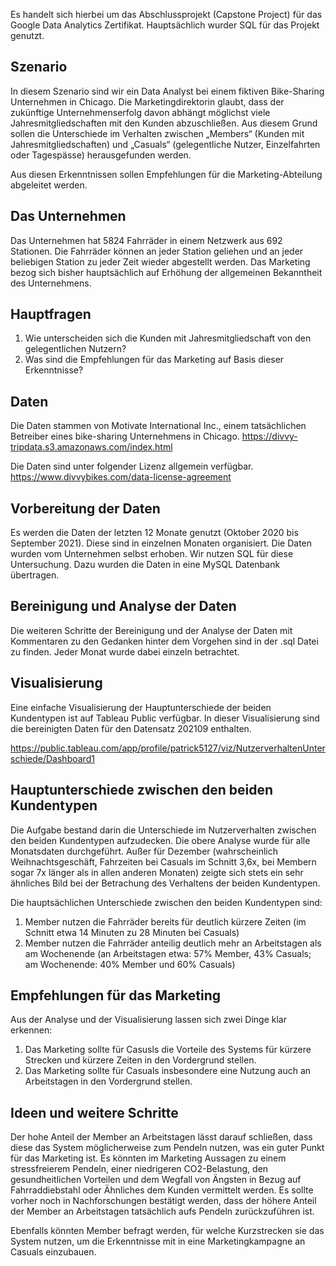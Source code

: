 Es handelt sich hierbei um das Abschlussprojekt (Capstone Project) für das Google Data Analytics Zertifikat. 
Hauptsächlich wurder SQL für das Projekt genutzt. 


## Szenario
In diesem Szenario sind wir ein Data Analyst bei einem fiktiven Bike-Sharing Unternehmen in Chicago. Die Marketingdirektorin glaubt, dass der zukünftige Unternehmenserfolg davon abhängt möglichst viele Jahresmitgliedschaften mit den Kunden abzuschließen. Aus diesem Grund sollen die Unterschiede im Verhalten zwischen „Members“ (Kunden mit Jahresmitgliedschaften) und „Casuals“ (gelegentliche Nutzer, Einzelfahrten oder Tagespässe) herausgefunden werden.

Aus diesen Erkenntnissen sollen Empfehlungen für die Marketing-Abteilung abgeleitet werden. 

## Das Unternehmen
Das Unternehmen hat 5824 Fahrräder in einem Netzwerk aus 692 Stationen. Die Fahrräder können an jeder Station geliehen und an jeder beliebigen Station zu jeder Zeit wieder abgestellt werden. Das Marketing bezog sich bisher hauptsächlich auf Erhöhung der allgemeinen Bekanntheit des Unternehmens. 

## Hauptfragen
1. Wie unterscheiden sich die Kunden mit Jahresmitgliedschaft von den gelegentlichen Nutzern?
2. Was sind die Empfehlungen für das Marketing auf Basis dieser Erkenntnisse? 

## Daten
Die Daten stammen von Motivate International Inc., einem tatsächlichen Betreiber eines bike-sharing Unternehmens in Chicago. https://divvy-tripdata.s3.amazonaws.com/index.html 

Die Daten sind unter folgender Lizenz allgemein verfügbar. https://www.divvybikes.com/data-license-agreement 

## Vorbereitung der Daten
Es werden die Daten der letzten 12 Monate genutzt (Oktober 2020 bis September 2021). Diese sind in einzelnen Monaten organisiert. Die Daten wurden vom Unternehmen selbst erhoben. 
Wir nutzen SQL für diese Untersuchung. Dazu wurden die Daten in eine MySQL Datenbank übertragen. 

## Bereinigung und Analyse der Daten
Die weiteren Schritte der Bereinigung und der Analyse der Daten mit Kommentaren zu den Gedanken hinter dem Vorgehen sind in der .sql Datei zu finden. Jeder Monat wurde dabei einzeln betrachtet. 

## Visualisierung 
Eine einfache Visualisierung der Hauptunterschiede der beiden Kundentypen ist auf Tableau Public verfügbar. In dieser Visualisierung sind die bereinigten Daten für den Datensatz 202109 enthalten.

https://public.tableau.com/app/profile/patrick5127/viz/NutzerverhaltenUnterschiede/Dashboard1 

## Hauptunterschiede zwischen den beiden Kundentypen
Die Aufgabe bestand darin die Unterschiede im Nutzerverhalten zwischen den beiden Kundentypen aufzudecken. Die obere Analyse wurde für alle Monatsdaten durchgeführt. 
Außer für Dezember (wahrscheinlich Weihnachtsgeschäft, Fahrzeiten bei Casuals im Schnitt 3,6x, bei Membern sogar 7x länger als in allen anderen Monaten) zeigte sich stets ein sehr ähnliches Bild bei der Betrachung des Verhaltens der beiden Kundentypen. 

Die hauptsächlichen Unterschiede zwischen den beiden Kundentypen sind:
1. Member nutzen die Fahrräder bereits für deutlich kürzere Zeiten (im Schnitt etwa 14 Minuten zu 28 Minuten bei Casuals)
2. Member nutzen die Fahrräder anteilig deutlich mehr an Arbeitstagen als am Wochenende (an Arbeitstagen etwa: 57% Member, 43% Casuals; am Wochenende: 40% Member und 60% Casuals)

## Empfehlungen für das Marketing
Aus der Analyse und der Visualisierung lassen sich zwei Dinge klar erkennen: 
1. Das Marketing sollte für Casusls die Vorteile des Systems für kürzere Strecken und kürzere Zeiten in den Vordergrund stellen.
2. Das Marketing sollte für Casuals insbesondere eine Nutzung auch an Arbeitstagen in den Vordergrund stellen. 

## Ideen und weitere Schritte 
Der hohe Anteil der Member an Arbeitstagen lässt darauf schließen, dass diese das System möglicherweise zum Pendeln nutzen, was ein guter Punkt für das Marketing ist. Es könnten im Marketing Aussagen zu einem stressfreierem Pendeln, einer niedrigeren CO2-Belastung, den gesundheitlichen Vorteilen und dem Wegfall von Ängsten in Bezug auf Fahrraddiebstahl oder Ähnliches dem Kunden vermittelt werden. Es sollte vorher noch in Nachforschungen bestätigt werden, dass der höhere Anteil der Member an Arbeitstagen tatsächlich aufs Pendeln zurückzuführen ist.

Ebenfalls könnten Member befragt werden, für welche Kurzstrecken sie das System nutzen, um die Erkenntnisse mit in eine Marketingkampagne an Casuals einzubauen. 
